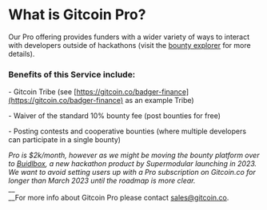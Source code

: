 # What is Gitcoin Pro?

Our Pro offering provides funders with a wider variety of ways to interact with developers outside of hackathons (visit the [bounty explorer](https://gitcoin.co/explorer) for more details).

### Benefits of this Service include:

\- Gitcoin Tribe (see [https://gitcoin.co/badger-finance](https://gitcoin.co/badger-finance) as an example Tribe)

\- Waiver of the standard 10% bounty fee (post bounties for free)

\- Posting contests and cooperative bounties (where multiple developers can participate in a single bounty)

_Pro is $2k/month, however as we might be moving the bounty platform over to_ [_Buidlbox_](https://buidlbox.io/)_, a new hackathon product by Supermodular launching in 2023. We want to avoid setting users up with a Pro subscription on Gitcoin.co for longer than March 2023 until the roadmap is more clear._\
__\
__For more info about Gitcoin Pro please contact sales@gitcoin.co.&#x20;
